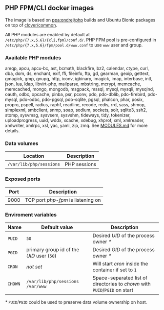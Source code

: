 ## PHP FPM/CLI docker images
The image is based on [ppa:ondrej/php](https://launchpad.net/~ondrej/+archive/ubuntu/php) builds and Ubuntu Bionic packages on top of [clover/common](https://hub.docker.com/r/clover/common/).

All PHP modules are enabled by default at `/etc/php/{7.x,5.6}/{cli,fpm}/conf.d/`.
PHP FPM pool is pre-configured in `/etc/php/{7.x,5.6}/fpm/pool.d/www.conf` to use `www` user and group.

### Available PHP modules
amqp, apcu, apcu-bc, ast, bcmath, blackfire, bz2, calendar, ctype, curl, dba, dom, ds, enchant, exif, ffi, fileinfo, ftp, gd, gearman, geoip, gettext, gmagick, gmp, gnupg, http, iconv, igbinary, imagick, imap, interbase, intl, json, lua, ldap, libvirt-php, mailparse, mbstring, mcrypt, memcache, memcached, mongo, mongodb, msgpack, mssql, mysql, mysqli, mysqlnd, oauth, odbc, opcache, pinba, psr, pconv, pdo, pdo-dblib, pdo-firebird, pdo-mysql, pdo-odbc, pdo-pgsql, pdo-sqlite, pgsql, phalcon, phar, posix, propro, pspell, radius, raphf, readline, recode, redis, rrd, sass, shmop, simplexml, smbclient, snmp, soap, sodium, sockets, solr, sqlite3, ssh2, stomp, sysvmsg, sysvsem, sysvshm, tideways, tidy, tokenizer, uploadprogress, uuid, wddx, xcache, xdebug, xhprof, xml, xmlreader, xmlwriter, xmlrpc, xsl, yac, yaml, zip, zmq.
See [MODULES.md](https://github.com/alemax-xyz/php/blob/master/MODULES.md) for more details.

### Data volumes
| Location | Description |
|---|---|
| `/var/lib/php/sessions` | PHP sessions |

### Exposed ports
| Port | Description |
|---|---|
| 9000 | TCP port _php-fpm_ is listening on |

### Enviroment variables
| Name | Default value | Description |
|---|---|---|
| `PUID` | `50` | Desired _UID_ of the process owner _*_ |
| `PGID` | primary group id of the _UID_ user (`50`) | Desired _GID_ of the process owner _*_ |
| `CRON` | _not set_ | Will start _cron_ inside the container if set to `1` |
| `CHOWN` | `/var/lib/php/sessions /var/www` | Space-separated list of directories to _chown_ with `PUID`/`PGID` on start |

_*_ `PUID`/`PGID` could be used to preserve data volume ownership on host.
